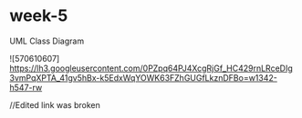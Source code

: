 # week-5
UML Class Diagram

![570610607] https://lh3.googleusercontent.com/0PZpq64PJ4XcgRjGf_HC429rnLRceDIg3vmPqXPTA_41gv5hBx-k5EdxWqYOWK63FZhGUGfLkznDFBo=w1342-h547-rw

//Edited link was broken

